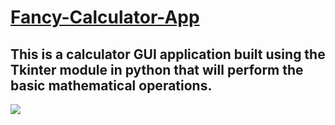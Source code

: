 <h1> <font family="forte"> <b> <u> Fancy-Calculator-App </u> </b> </font> </h1>

<h2>
This is a calculator GUI application built using the Tkinter module in python that will perform the basic mathematical operations.
</h2>

<img src="https://github.com/jamesgeorge007/Fancy-Calculator-App-/blob/master/Calculator/Screenshots/calc_image.JPG">
